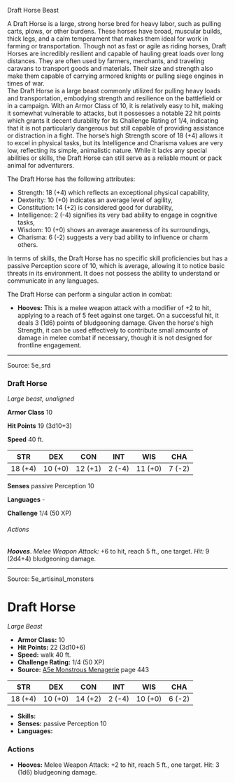<MonsterName/>Draft Horse</MonsterName>
<CreatureType/>Beast</CreatureType>

<summary>A Draft Horse is a large, strong horse bred for heavy labor, such as pulling carts, plows, or other burdens. These horses have broad, muscular builds, thick legs, and a calm temperament that makes them ideal for work in farming or transportation. Though not as fast or agile as riding horses, Draft Horses are incredibly resilient and capable of hauling great loads over long distances. They are often used by farmers, merchants, and traveling caravans to transport goods and materials. Their size and strength also make them capable of carrying armored knights or pulling siege engines in times of war.</summary>

<summary>The Draft Horse is a large beast commonly utilized for pulling heavy loads and transportation, embodying strength and resilience on the battlefield or in a campaign. With an Armor Class of 10, it is relatively easy to hit, making it somewhat vulnerable to attacks, but it possesses a notable 22 hit points which grants it decent durability for its Challenge Rating of 1/4, indicating that it is not particularly dangerous but still capable of providing assistance or distraction in a fight. The horse’s high Strength score of 18 (+4) allows it to excel in physical tasks, but its Intelligence and Charisma values are very low, reflecting its simple, animalistic nature. While it lacks any special abilities or skills, the Draft Horse can still serve as a reliable mount or pack animal for adventurers.</summary>

<detail>

The Draft Horse has the following attributes: 
- Strength: 18 (+4) which reflects an exceptional physical capability, 
- Dexterity: 10 (+0) indicates an average level of agility, 
- Constitution: 14 (+2) is considered good for durability, 
- Intelligence: 2 (-4) signifies its very bad ability to engage in cognitive tasks,
- Wisdom: 10 (+0) shows an average awareness of its surroundings,
- Charisma: 6 (-2) suggests a very bad ability to influence or charm others.

In terms of skills, the Draft Horse has no specific skill proficiencies but has a passive Perception score of 10, which is average, allowing it to notice basic threats in its environment. It does not possess the ability to understand or communicate in any languages.

The Draft Horse can perform a singular action in combat:
- **Hooves:** This is a melee weapon attack with a modifier of +2 to hit, applying to a reach of 5 feet against one target. On a successful hit, it deals 3 (1d6) points of bludgeoning damage. Given the horse's high Strength, it can be used effectively to contribute small amounts of damage in melee combat if necessary, though it is not designed for frontline engagement.</detail>



---

Source: 5e_srd

### Draft Horse

*Large beast, unaligned*

**Armor Class** 10

**Hit Points** 19 (3d10+3)

**Speed** 40 ft.

| STR     | DEX     | CON     | INT    | WIS     | CHA    |
|---------|---------|---------|--------|---------|--------|
| 18 (+4) | 10 (+0) | 12 (+1) | 2 (-4) | 11 (+0) | 7 (-2) |

**Senses** passive Perception 10

**Languages** -

**Challenge** 1/4 (50 XP)

###### Actions

***Hooves***. *Melee Weapon Attack:* +6 to hit, reach 5 ft., one target. *Hit:* 9 (2d4+4) bludgeoning damage.



---

Source: 5e_artisinal_monsters

# Draft Horse

*Large* *Beast*

- **Armor Class:** 10
- **Hit Points:** 22 (3d10+6)
- **Speed:** walk 40 ft.
- **Challenge Rating:** 1/4 (50 XP)
- **Source:** [A5e Monstrous Menagerie](https://enpublishingrpg.com/products/level-up-monstrous-menagerie-a5e) page 443

| STR | DEX | CON | INT | WIS | CHA |
| --- | --- | --- | --- | --- | --- |
| 18 (+4) | 10 (+0) | 14 (+2) | 2 (-4) | 10 (+0) | 6 (-2) |

- **Skills:** 
- **Senses:** passive Perception 10
- **Languages:** 

### Actions

- **Hooves:** Melee Weapon Attack: +2 to hit, reach 5 ft., one target. Hit: 3 (1d6) bludgeoning damage.




